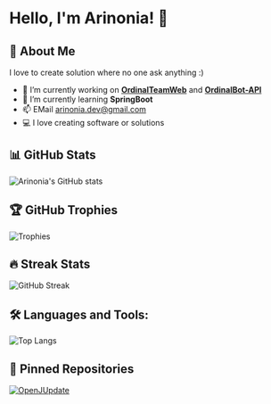 # Hello, I'm Arinonia! 👋

## 🚀 About Me

I love to create solution where no one ask anything :)

- 🔭 I’m currently working on [**OrdinalTeamWeb**](https://github.com/Ordinal-Team/OrdinalTeamWeb) and [**OrdinalBot-API**](https://github.com/Ordinal-Team/OrdinalBot-API)
- 🌱 I’m currently learning **SpringBoot**
- 📫 EMail arinonia.dev@gmail.com
- 💻 I love creating software or solutions


## 📊 GitHub Stats

![Arinonia's GitHub stats](https://github-readme-stats.vercel.app/api?username=Arinonia&show_icons=true&theme=radical)

## 🏆 GitHub Trophies

![Trophies](https://github-profile-trophy.vercel.app/?username=Arinonia&theme=nord&no-frame=true)

## 🔥 Streak Stats

![GitHub Streak](https://github-readme-streak-stats.herokuapp.com/?user=Arinonia&theme=dark)

## 🛠️ Languages and Tools:

![Top Langs](https://github-readme-stats.vercel.app/api/top-langs/?username=Arinonia&layout=compact&theme=tokyonight)

## 📌 Pinned Repositories

[![OpenJUpdate](https://github-readme-stats.vercel.app/api/pin/?username=Arinonia&repo=OpenJUpdate&theme=vision-friendly-dark)](https://github.com/Arinonia/OpenJUpdate)
